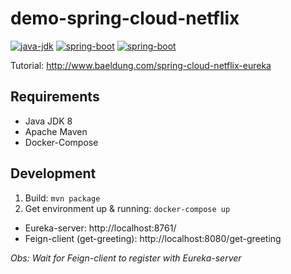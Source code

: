 # demo-spring-cloud-netflix

[![java-jdk](https://img.shields.io/badge/java%20jdk-1.8-brightgreen.svg)]()
[![spring-boot](https://img.shields.io/badge/spring%20boot-2.0.0.RC1-brightgreen.svg)]()
[![spring-boot](https://img.shields.io/badge/spring%20cloud-Finchley.M6-brightgreen.svg)]()

Tutorial: http://www.baeldung.com/spring-cloud-netflix-eureka

## Requirements

* Java JDK 8
* Apache Maven
* Docker-Compose

## Development

1. Build: `mvn package`
2. Get environment up & running: `docker-compose up`

* Eureka-server: http://localhost:8761/
* Feign-client (get-greeting): http://localhost:8080/get-greeting

*Obs: Wait for Feign-client to register with Eureka-server*